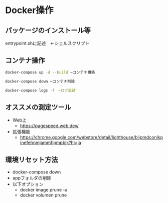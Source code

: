 # Docker操作
## パッケージのインストール等
entrypoint.shに記述　←シェルスクリプト

## コンテナ操作

```bash
docker-compose up -d --build ←コンテナ構築

docker-compose down ←コンテナ削除

docker-compose logs -f　←ログ追跡
```

## オススメの測定ツール
- Web上
    - https://pagespeed.web.dev/
- 拡張機能
    - https://chrome.google.com/webstore/detail/lighthouse/blipmdconlkpinefehnmjammfjpmpbjk?hl=ja

## 環境リセット方法
- docker-compose down
- appフォルダの削除
- 以下オプション
    - docker image prune -a
    - docker volumen prune